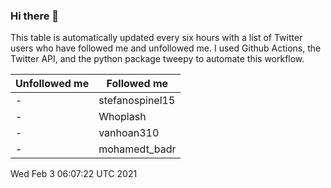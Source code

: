 ### Hi there 👋

This table is automatically updated every six hours with a list of Twitter users who have followed me and unfollowed me. I used Github Actions, the Twitter API, and the python package tweepy to automate this workflow.

| Unfollowed me |  Followed me |
| --- | --- |
|-|stefanospinel15|
|-|Whoplash|
|-|vanhoan310|
|-|mohamedt_badr|
Wed Feb  3 06:07:22 UTC 2021
